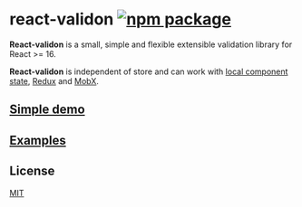 # react-validon [![npm package](https://img.shields.io/npm/v/react-validon.svg?style=flat-square)](https://www.npmjs.org/package/react-validon)

**React-validon** is a small, simple and flexible extensible validation library for React >= 16.

**React-validon** is independent of store and can work with [local component state](https://reactjs.org/docs/faq-state.html), [Redux](https://redux.js.org/) and [MobX](https://github.com/mobxjs/mobx).

## [Simple demo](https://vlazh.github.io/react-validon/)

## [Examples](https://github.com/vlazh/react-validon/tree/master/examples/)

## License

[MIT](https://opensource.org/licenses/mit-license.php)
